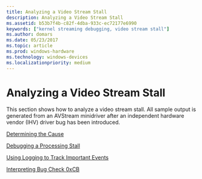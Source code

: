 ```yaml
---
title: Analyzing a Video Stream Stall
description: Analyzing a Video Stream Stall
ms.assetid: b53b7f4b-c82f-4dba-933c-ec72177e6990
keywords: ["kernel streaming debugging, video stream stall"]
ms.author: domars
ms.date: 05/23/2017
ms.topic: article
ms.prod: windows-hardware
ms.technology: windows-devices
ms.localizationpriority: medium
---
```


# Analyzing a Video Stream Stall


This section shows how to analyze a video stream stall. All sample output is generated from an AVStream minidriver after an independent hardware vendor (IHV) driver bug has been introduced.

[Determining the Cause](determining-the-cause-of-a-video-stream-stall.md)

[Debugging a Processing Stall](debugging-a-processing-stall.md)

[Using Logging to Track Important Events](using-logging-to-track-important-events.md)

[Interpreting Bug Check 0xCB](interpreting-bug-check-0xcb.md)

 

 





